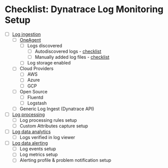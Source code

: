 # Checklist: Dynatrace Log Monitoring Setup

 - [ ] [Log ingestion](../3-log-ingestion.md)
	 - [ ] [OneAgent](../3.1-oneagent.md)
		 - [ ] Logs discovered
			 - [ ] Autodiscovered logs - [checklist](checklist-oneagent-auto-discovery.md)
			 - [ ] Manually added log files - [checklist](checklist-oneagent-manually-add-log-files.md)
		 - [ ] Log storage enabled
	 - [ ] Cloud Providers
		 - [ ] AWS
		 - [ ] Azure
		 - [ ] GCP
	 - [ ] Open Source
		 - [ ] Fluentd
		 - [ ] Logstash
	 - [ ] Generic Log Ingest (Dynatrace API)
 - [ ] [Log processing](../4-log-processing.md)
	 - [ ] Log processing rules setup
	 - [ ] Custom Attributes capture setup
 - [ ] [Log data analytics](../5-log-data-analytics.md)
	 - [ ] Logs verified in log viewer
 - [ ] [Log data alerting](../6-log-data-alerting.md)
	 - [ ] Log events setup
	 - [ ] Log metrics setup
	 - [ ] Alerting profile & problem notification setup